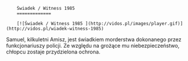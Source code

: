 
        Świadek / Witness 1985 
        =============
        
        [![Świadek / Witness 1985 ](http://vidos.pl/images/player.gif)](http://vidos.pl/wiadek-witness-1985)
        
        
 Samuel, kilkuletni Amisz, jest świadkiem morderstwa dokonanego przez funkcjonariuszy policji. Ze względu na grożące mu niebezpieczeństwo, chłopcu zostaje przydzielona ochrona.
    